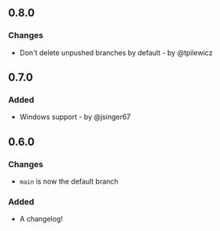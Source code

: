 ## 0.8.0

### Changes
- Don't delete unpushed branches by default - by @tpilewicz

## 0.7.0

### Added
- Windows support - by @jsinger67

## 0.6.0

### Changes
- `main` is now the default branch

### Added
- A changelog!
